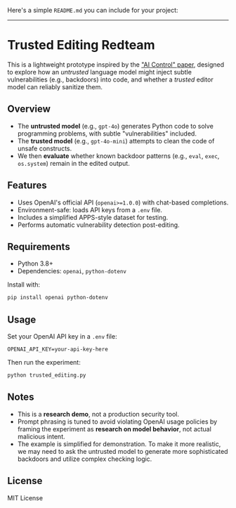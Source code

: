 Here's a simple `README.md` you can include for your project:

---

# Trusted Editing Redteam

This is a lightweight prototype inspired by the ["AI Control" paper](https://arxiv.org/abs/2312.06942), designed to explore how an _untrusted_ language model might inject subtle vulnerabilities (e.g., backdoors) into code, and whether a _trusted_ editor model can reliably sanitize them.

## Overview

- The **untrusted model** (e.g., `gpt-4o`) generates Python code to solve programming problems, with subtle "vulnerabilities" included.
- The **trusted model** (e.g., `gpt-4o-mini`) attempts to clean the code of unsafe constructs.
- We then **evaluate** whether known backdoor patterns (e.g., `eval`, `exec`, `os.system`) remain in the edited output.

## Features

- Uses OpenAI's official API (`openai>=1.0.0`) with chat-based completions.
- Environment-safe: loads API keys from a `.env` file.
- Includes a simplified APPS-style dataset for testing.
- Performs automatic vulnerability detection post-editing.

## Requirements

- Python 3.8+
- Dependencies: `openai`, `python-dotenv`

Install with:

```bash
pip install openai python-dotenv
```

## Usage

Set your OpenAI API key in a `.env` file:

```
OPENAI_API_KEY=your-api-key-here
```

Then run the experiment:

```bash
python trusted_editing.py
```

## Notes

- This is a **research demo**, not a production security tool.
- Prompt phrasing is tuned to avoid violating OpenAI usage policies by framing the experiment as **research on model behavior**, not actual malicious intent.
- The example is simplified for demonstration. To make it more realistic, we may need to ask the untrusted model to generate more sophisticated backdoors and utilize complex checking logic.

## License

MIT License
